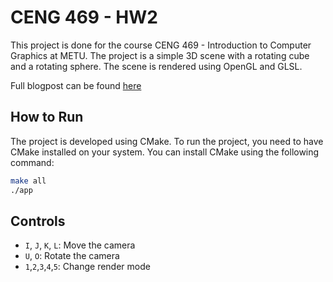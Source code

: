 # CENG 469 - HW2
This project is done for the course CENG 469 - Introduction to Computer Graphics at METU. The project is a simple 3D scene with a rotating cube and a rotating sphere. The scene is rendered using OpenGL and GLSL.

Full blogpost can be found [here](pageslogpost.md)

## How to Run
The project is developed using CMake. To run the project, you need to have CMake installed on your system. You can install CMake using the following command:
```bash
make all
./app
```

## Controls
- `I`, `J`, `K`, `L`: Move the camera
- `U`, `O`: Rotate the camera
- `1`,`2`,`3`,`4`,`5`: Change render mode